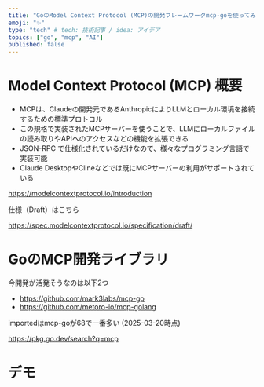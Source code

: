 ```yaml
---
title: "GoのModel Context Protocol (MCP)の開発フレームワークmcp-goを使ってみる"
emoji: "✨"
type: "tech" # tech: 技術記事 / idea: アイデア
topics: ["go", "mcp", "AI"]
published: false
---
```


# Model Context Protocol (MCP) 概要

- MCPは、Claudeの開発元であるAnthropicによりLLMとローカル環境を接続するための標準プロトコル
- この規格で実装されたMCPサーバーを使うことで、LLMにローカルファイルの読み取りやAPIへのアクセスなどの機能を拡張できる
- JSON-RPC で仕様化されているだけなので、様々なプログラミング言語で実装可能
- Claude DesktopやClineなどでは既にMCPサーバーの利用がサポートされている

https://modelcontextprotocol.io/introduction

仕様（Draft）はこちら

https://spec.modelcontextprotocol.io/specification/draft/

# GoのMCP開発ライブラリ

今開発が活発そうなのは以下2つ

- https://github.com/mark3labs/mcp-go
- https://github.com/metoro-io/mcp-golang

importedはmcp-goが68で一番多い (2025-03-20時点)

https://pkg.go.dev/search?q=mcp

# デモ